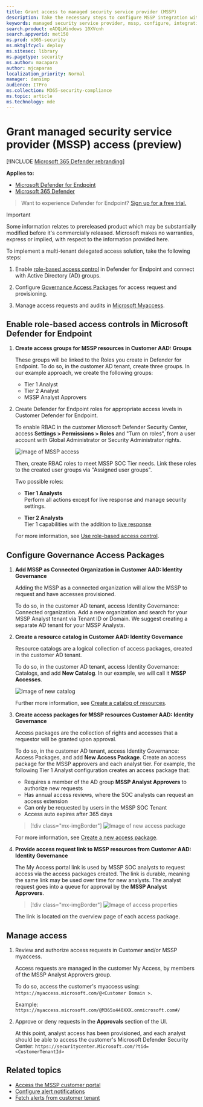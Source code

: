 ```yaml
---
title: Grant access to managed security service provider (MSSP)
description: Take the necessary steps to configure MSSP integration with the Microsoft Defender for Endpoint
keywords: managed security service provider, mssp, configure, integration
search.product: eADQiWindows 10XVcnh
search.appverid: met150
ms.prod: m365-security
ms.mktglfcycl: deploy
ms.sitesec: library
ms.pagetype: security
ms.author: macapara
author: mjcaparas
localization_priority: Normal
manager: dansimp
audience: ITPro
ms.collection: M365-security-compliance
ms.topic: article
ms.technology: mde
---
```


# Grant managed security service provider (MSSP) access (preview)

[!INCLUDE [Microsoft 365 Defender rebranding](../../includes/microsoft-defender.md)]

**Applies to:**
- [Microsoft Defender for Endpoint](https://go.microsoft.com/fwlink/p/?linkid=2154037)
- [Microsoft 365 Defender](https://go.microsoft.com/fwlink/?linkid=2118804)


>Want to experience Defender for Endpoint? [Sign up for a free trial.](https://www.microsoft.com/microsoft-365/windows/microsoft-defender-atp?ocid=docs-mssp-support-abovefoldlink)

>[!IMPORTANT] 
>Some information relates to prereleased product which may be substantially modified before it's commercially released. Microsoft makes no warranties, express or implied, with respect to the information provided here.

To implement a multi-tenant delegated access solution, take the following steps:

1. Enable [role-based access control](rbac.md) in Defender for Endpoint and connect with Active Directory (AD) groups.

2. Configure [Governance Access Packages](https://docs.microsoft.com/azure/active-directory/governance/identity-governance-overview) for access request and provisioning.

3. Manage access requests and audits in [Microsoft Myaccess](https://docs.microsoft.com/azure/active-directory/governance/entitlement-management-request-approve).

## Enable role-based access controls in Microsoft Defender for Endpoint

1. **Create access groups for MSSP resources in Customer AAD: Groups**

    These groups will be linked to the Roles you create in Defender for Endpoint. To do so, in the customer AD tenant, create three groups. In our example approach, we create the following groups:

    - Tier 1 Analyst 
    - Tier 2 Analyst 
    - MSSP Analyst Approvers  


2. Create Defender for Endpoint roles for appropriate access levels in Customer Defender for Endpoint.

    To enable RBAC in the customer Microsoft Defender Security Center, access **Settings > Permissions > Roles** and "Turn on roles", from a user account with Global Administrator or Security Administrator rights.

    ![Image of MSSP access](images/mssp-access.png)

    Then, create RBAC roles to meet MSSP SOC Tier needs. Link these roles to the created user groups via "Assigned user groups".

    Two possible roles:

    - **Tier 1 Analysts** <br>
      Perform all actions except for live response and manage security settings.

    - **Tier 2 Analysts** <br>
      Tier 1 capabilities with the addition to [live response](live-response.md)

    For more information, see [Use role-based access control](rbac.md).



## Configure Governance Access Packages

1.	**Add MSSP as Connected Organization in Customer AAD: Identity Governance**
    
    Adding the MSSP as a connected organization will allow the MSSP to request and have accesses provisioned. 

    To do so, in the customer AD tenant, access Identity Governance: Connected organization. Add a new organization and search for your MSSP Analyst tenant via Tenant ID or Domain. We suggest creating a separate AD tenant for your MSSP Analysts.

2. **Create a resource catalog in Customer AAD: Identity Governance**

    Resource catalogs are a logical collection of access packages, created in the customer AD tenant.

    To do so, in the customer AD tenant,  access Identity Governance: Catalogs, and add **New Catalog**. In our example, we will call it **MSSP Accesses**. 

    ![Image of new catalog](images/goverance-catalog.png)

    Further more information, see [Create a catalog of resources](https://docs.microsoft.com/azure/active-directory/governance/entitlement-management-catalog-create).


3. **Create access packages for MSSP resources Customer AAD: Identity Governance**

    Access packages are the collection of rights and accesses that a requestor will be granted upon approval. 

    To do so, in the customer AD tenant, access Identity Governance: Access Packages, and add **New Access Package**. Create an access package for the MSSP approvers and each analyst tier. For example, the following Tier 1 Analyst configuration creates an access package that:

    - Requires a member of the AD group **MSSP Analyst Approvers** to authorize new requests
    - Has annual access reviews, where the SOC analysts can request an access extension
    - Can only be requested by users in the MSSP SOC Tenant
    - Access auto expires after 365 days

    > [!div class="mx-imgBorder"]
    > ![Image of new access package](images/new-access-package.png)

    For more information, see [Create a new access package](https://docs.microsoft.com/azure/active-directory/governance/entitlement-management-access-package-create).


4. **Provide access request link to MSSP resources from Customer AAD: Identity Governance**

    The My Access portal link is used by MSSP SOC analysts to request access via the access packages created. The link is durable, meaning the same link may be used over time for new analysts. The analyst request goes into a queue for approval by the **MSSP Analyst Approvers**.

    > [!div class="mx-imgBorder"]
    > ![Image of access properties](images/access-properties.png)

    The link is located on the overview page of each access package.

## Manage access 

1. Review and authorize access requests in Customer and/or MSSP myaccess.

    Access requests are managed in the customer My Access, by members of the MSSP Analyst Approvers group.

    To do so, access the customer's myaccess using: 
    `https://myaccess.microsoft.com/@<Customer Domain >`. 

    Example:  `https://myaccess.microsoft.com/@M365x440XXX.onmicrosoft.com#/`   
2. Approve or deny requests in the **Approvals** section of the UI.

    At this point, analyst access has been provisioned, and each analyst should be able to access the customer's Microsoft Defender Security Center: `https://securitycenter.Microsoft.com/?tid=<CustomerTenantId>`

## Related topics
- [Access the MSSP customer portal](access-mssp-portal.md)
- [Configure alert notifications](configure-mssp-notifications.md)
- [Fetch alerts from customer tenant](fetch-alerts-mssp.md)



 

